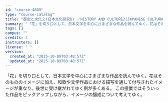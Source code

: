 ```yaml
---
id: "course:4809"
type: "course-catalog"
title: "歴史と文化２(日本文化研究b) ／HISTORY AND CULTURE2(JAPANESE CULTURAL STUDIES (B))"
summary: "「花」を切り口として、日本文学を中心にさまざまな作品を読んでゆく。花はそのもののイメージに加え、和歌や文学作品における描写を通して付与されたイメージが重なり、後世に受け継がれてゆく例が多くある。 この授業ではそういった作品をピックアップしな…"
tags: []
campus: ""
credits: 2
instructors: []
license: " "
version:
  created_at: "2025-10-09T03:48:57Z"
  updated_at: "2025-10-09T03:48:57Z"
---
```


「花」を切り口として、日本文学を中心にさまざまな作品を読んでゆく。花はそのもののイメージに加え、和歌や文学作品における描写を通して付与されたイメージが重なり、後世に受け継がれてゆく例が多くある。 この授業ではそういった作品をピックアップしながら、イメージの醸成について考えてゆく。

